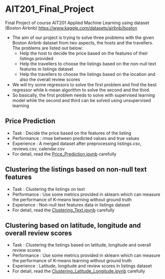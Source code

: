 # AIT201_Final_Project
Final Project of course AIT201 Applied Machine Learning using dataset (Boston Airbnb) https://www.kaggle.com/datasets/airbnb/boston
- The aim of our project is trying to solve three problems with the given Boston Airbnb dataset from two aspects, the hosts and the travellers. The problems are listed out below:
    - Help the host to decide the price based on the features of their listings provided
    - Help the travellers to choose the listings based on the non-null text features in listings dataset
    - Help the travellers to choose the listings based on the location and also the overall review scores
- We will try some regressors to solve the first problem and find the best regressor while k-mean algorithm to solve the second and the third.
- So basically, the first problem needs to solve with supervised learning model while the second and third can be solved using unsupervised learning
## Price Prediction
- Task : Decide the price based on the features of the listing
- Performance : rmse between predicted values and true values
- Experience : A merged dataset after preprocessing listings.csv, reviews.csv, calendar.csv
- For detail, read the [Price_Prediction.ipynb](AIT201/Price_Prediction.ipynb) carefully
## Clustering the listings based on non-null text features
- Task : Clustering the listings on text
- Performance : Use some metrics provided in sklearn which can measure the performance of K-means learning without ground truth
- Experience : Non-null text features data in listings dataset
- For detail, read the [Clustering_Text.ipynb](AIT201/Clustering_Text.ipynb) carefully
## Clustering based on latitude, longitude and overall review scores
- Task : Clustering the listings based on latitude, longitude and overall review scores
- Performance : Use some metrics provided in sklearn which can measure the performance of K-means learning without ground truth
- Experience : Latitude, longitude and review scores in listings dataset
- For detail, read the [Clustering_Latitude_Longitude.ipynb](AIT201/Clustering_Latitude_Longitude.ipynb) carefully


